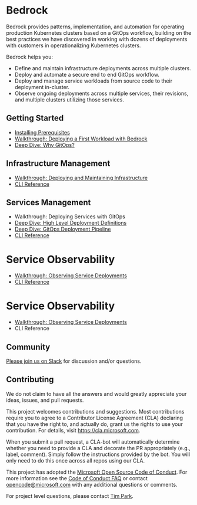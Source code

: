 # Bedrock

Bedrock provides patterns, implementation, and automation for operating production Kubernetes clusters based on a GitOps workflow, building on the best practices we have discovered in working with dozens of deployments with customers in operationalizing Kubernetes clusters.

Bedrock helps you:
* Define and maintain infrastructure deployments across multiple clusters.
* Deploy and automate a secure end to end GitOps workflow.
* Deploy and manage service workloads from source code to their deployment in-cluster.
* Observe ongoing deployments across multiple services, their revisions, and multiple clusters utilizing those services.

## Getting Started
* [Installing Prerequisites](./tools/prereqs/README.md)
* [Walkthrough: Deploying a First Workload with Bedrock](./docs/firstWorkload)
* [Deep Dive: Why GitOps?](./docs/why-gitops.md)

## Infrastructure Management
* [Walkthrough: Deploying and Maintaining Infrastructure](./docs/infrastructure.md)
* [CLI Reference](https://github.com/CatalystCode/spk/blob/master/guides/cloud-infra-management.md)

## Services Management
* Walkthrough: Deploying Services with GitOps
* [Deep Dive: High Level Deployment Definitions](./docs/high-level-definitions.md)
* [Deep Dive: GitOps Deployment Pipeline](./docs/gitops-pipeline.md)
* [CLI Reference](https://github.com/CatalystCode/spk/blob/master/guides/service-management.md)

# Service Observability
* [Walkthrough: Observing Service Deployments](./docs/introspection.md)
* [CLI Reference](https://github.com/CatalystCode/spk/blob/master/guides/service-introspection.md)

# Service Observability
* [Walkthrough: Observing Service Deployments](./docs/introspection.md)
* CLI Reference

## Community

[Please join us on Slack](https://join.slack.com/t/bedrockco/shared_invite/enQtNjIwNzg3NTU0MDgzLWRiYzQxM2ZmZjQ2NGE2YjA2YTJmMjg3ZmJmOTQwOWY0MTU3NDVkNDJkZDUyMDExZjIxNTg5NWY3MTI3MzFiN2U) for discussion and/or questions.

## Contributing

We do not claim to have all the answers and would greatly appreciate your ideas, issues, and pull requests.

This project welcomes contributions and suggestions. Most contributions require you to agree to a
Contributor License Agreement (CLA) declaring that you have the right to, and actually do, grant us
the rights to use your contribution. For details, visit https://cla.microsoft.com.

When you submit a pull request, a CLA-bot will automatically determine whether you need to provide
a CLA and decorate the PR appropriately (e.g., label, comment). Simply follow the instructions
provided by the bot. You will only need to do this once across all repos using our CLA.

This project has adopted the [Microsoft Open Source Code of Conduct](https://opensource.microsoft.com/codeofconduct/).
For more information see the [Code of Conduct FAQ](https://opensource.microsoft.com/codeofconduct/faq/) or
contact [opencode@microsoft.com](mailto:opencode@microsoft.com) with any additional questions or comments.

For project level questions, please contact [Tim Park](mailto:tpark@microsoft.com).
